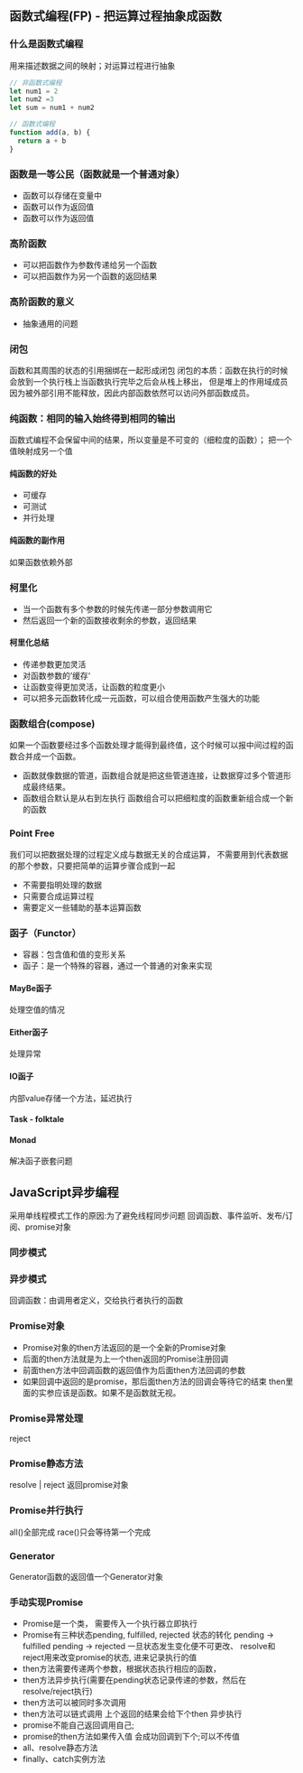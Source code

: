 ## 函数式编程(FP) - 把运算过程抽象成函数
### 什么是函数式编程
用来描述数据之间的映射；对运算过程进行抽象
```JavaScript
// 非函数式编程
let num1 = 2
let num2 =3
let sum = num1 + num2

// 函数式编程
function add(a, b) {
  return a + b
}
```
### 函数是一等公民（函数就是一个普通对象）
- 函数可以存储在变量中
- 函数可以作为返回值
- 函数可以作为返回值
### 高阶函数
- 可以把函数作为参数传递给另一个函数
- 可以把函数作为另一个函数的返回结果
### 高阶函数的意义
- 抽象通用的问题
### 闭包

函数和其周围的状态的引用捆绑在一起形成闭包
闭包的本质：函数在执行的时候会放到一个执行栈上当函数执行完毕之后会从栈上移出，
但是堆上的作用域成员因为被外部引用不能释放，因此内部函数依然可以访问外部函数成员。

### 纯函数：相同的输入始终得到相同的输出
函数式编程不会保留中间的结果，所以变量是不可变的（细粒度的函数）；
把一个值映射成另一个值

#### 纯函数的好处
- 可缓存
- 可测试
- 并行处理

#### 纯函数的副作用
如果函数依赖外部

### 柯里化
- 当一个函数有多个参数的时候先传递一部分参数调用它
- 然后返回一个新的函数接收剩余的参数，返回结果
#### 柯里化总结
- 传递参数更加灵活
- 对函数参数的’缓存‘
- 让函数变得更加灵活，让函数的粒度更小
- 可以把多元函数转化成一元函数，可以组合使用函数产生强大的功能

### 函数组合(compose)

如果一个函数要经过多个函数处理才能得到最终值，这个时候可以报中间过程的函数合并成一个函数。
- 函数就像数据的管道，函数组合就是把这些管道连接，让数据穿过多个管道形成最终结果。
- 函数组合默认是从右到左执行
 函数组合可以把细粒度的函数重新组合成一个新的函数

### Point Free
 我们可以把数据处理的过程定义成与数据无关的合成运算，
 不需要用到代表数据的那个参数，只要把简单的运算步骤合成到一起
 - 不需要指明处理的数据
 - 只需要合成运算过程
 - 需要定义一些辅助的基本运算函数

### 函子（Functor）
- 容器：包含值和值的变形关系
- 函子：是一个特殊的容器，通过一个普通的对象来实现
#### MayBe函子
 处理空值的情况
#### Either函子
 处理异常
#### IO函子
  内部value存储一个方法，延迟执行
#### Task - folktale

#### Monad
  解决函子嵌套问题

## JavaScript异步编程
采用单线程模式工作的原因:为了避免线程同步问题
回调函数、事件监听、发布/订阅、promise对象
### 同步模式
### 异步模式
回调函数：由调用者定义，交给执行者执行的函数
### Promise对象
- Promise对象的then方法返回的是一个全新的Promise对象
- 后面的then方法就是为上一个then返回的Promise注册回调
- 前面then方法中回调函数的返回值作为后面then方法回调的参数
- 如果回调中返回的是promise，那后面then方法的回调会等待它的结束
then里面的实参应该是函数。如果不是函数就无视。
### Promise异常处理
reject
### Promise静态方法
resolve | reject 返回promise对象
### Promise并行执行
all()全部完成  race()只会等待第一个完成
### Generator
Generator函数的返回值一个Generator对象

### 手动实现Promise
- Promise是一个类， 需要传入一个执行器立即执行
- Promise有三种状态pending, fulfilled, rejected
  状态的转化
  pending -> fulfilled
  pending -> rejected
  一旦状态发生变化便不可更改、
  resolve和reject用来改变promise的状态, 进来记录执行的值
- then方法需要传递两个参数，根据状态执行相应的函数，
- then方法异步执行(需要在pending状态记录传递的参数，然后在resolve/reject执行)
- then方法可以被同时多次调用
- then方法可以链式调用 上个返回的结果会给下个then 异步执行
- promise不能自己返回调用自己;
- promise的then方法如果传入值 会成功回调到下个;可以不传值
- all、resolve静态方法
- finally、catch实例方法


